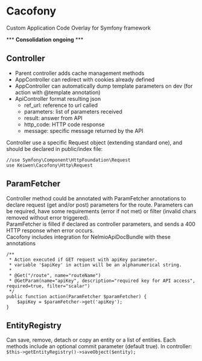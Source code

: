 # Cacofony
Custom Application Code Overlay for Symfony framework

*** **Consolidation ongoing** ***

## Controller
* Parent controller adds cache management methods
* AppController can redirect with cookies already defined
* AppController can automatically dump template parameters on dev
(for action with @template annotation)
* ApiController format resulting json
    * ref_url: reference to url called
    * parameters: list of parameters received
    * result: answer from API
    * http_code: HTTP code response
    * message: specific message returned by the API

Controller use a specific Request object (extending standard one),
and should be declared in public/index file:
```
//use Symfony\Component\HttpFoundation\Request
use Keiwen\Cacofony\Http\Request
```

## ParamFetcher
Controller method could be annotated with ParamFetcher annotations
to declare request (get and/or post) parameters for the route. 
Parameters can be required, have some requirements (error if not met)
or filter (invalid chars removed without error triggered).   
ParamFetcher is filled if declared as controller parameters, and sends
a 400 HTTP response when error occurs.  
Cacofony includes integration for NelmioApiDocBundle with these annotations
```
/**
 * Action executed if GET request with apiKey parameter.
 * variable '$apiKey' in action will be an alphanumerical string.
 *
 * @Get("/route", name="routeName")
 * @GetParam(name="apiKey", description="required key for API access", required=true, filter="scalar")
 */
public function action(ParamFetcher $paramFetcher) {
    $apiKey = $paramFetcher->get('apiKey');
}
```

## EntityRegistry
Can save, remove, detach or copy an entity or a list of entities.
Each methods include an optional commit parameter (default true).
In controller: `$this->getEntityRegistry()->saveObject($entity);`

